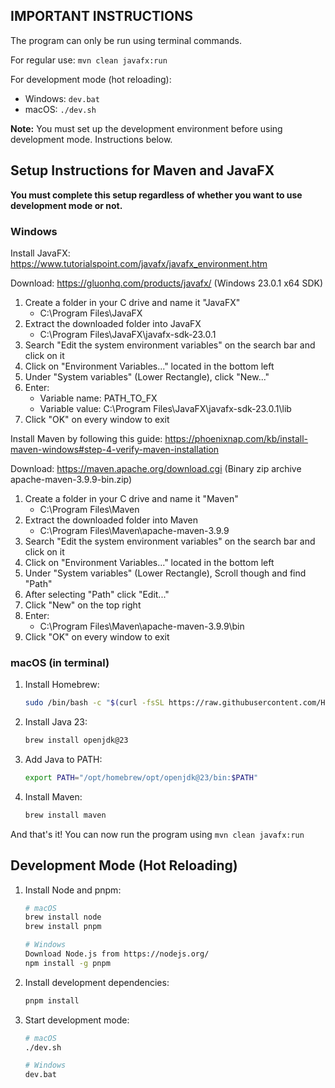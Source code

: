 ## IMPORTANT INSTRUCTIONS
The program can only be run using terminal commands.

For regular use: `mvn clean javafx:run`

For development mode (hot reloading): 
- Windows: `dev.bat`
- macOS: `./dev.sh`

**Note:** You must set up the development environment before using development mode. Instructions below.

## Setup Instructions for Maven and JavaFX

**You must complete this setup regardless of whether you want to use development mode or not.**

### Windows

Install JavaFX: https://www.tutorialspoint.com/javafx/javafx_environment.htm

Download:
https://gluonhq.com/products/javafx/
(Windows 23.0.1 x64 SDK)

1. Create a folder in your C drive and name it "JavaFX"
    - C:\Program Files\JavaFX
2. Extract the downloaded folder into JavaFX
   - C:\Program Files\JavaFX\javafx-sdk-23.0.1
3. Search "Edit the system environment variables" on the search bar and click on it
4. Click on "Environment Variables..." located in the bottom left
5. Under "System variables" (Lower Rectangle), click "New..."
6. Enter:
   - Variable name: PATH_TO_FX
   - Variable value: C:\Program Files\JavaFX\javafx-sdk-23.0.1\lib
7. Click "OK" on every window to exit

Install Maven by following this guide: https://phoenixnap.com/kb/install-maven-windows#step-4-verify-maven-installation

Download:
https://maven.apache.org/download.cgi
(Binary zip archive apache-maven-3.9.9-bin.zip)

1. Create a folder in your C drive and name it "Maven"
   - C:\Program Files\Maven
2. Extract the downloaded folder into Maven
   - C:\Program Files\Maven\apache-maven-3.9.9
3. Search "Edit the system environment variables" on the search bar and click on it
4. Click on "Environment Variables..." located in the bottom left
5. Under "System variables" (Lower Rectangle), Scroll though and find "Path"
6. After selecting "Path" click "Edit..."
7. Click "New" on the top right
8. Enter:
   - C:\Program Files\Maven\apache-maven-3.9.9\bin
9. Click "OK" on every window to exit

### macOS (in terminal)

1. Install Homebrew: 
   ```bash
   sudo /bin/bash -c "$(curl -fsSL https://raw.githubusercontent.com/Homebrew/install/HEAD/install.sh)"
   ```
2. Install Java 23: 
   ```bash
   brew install openjdk@23
   ```
3. Add Java to PATH: 
   ```bash
   export PATH="/opt/homebrew/opt/openjdk@23/bin:$PATH"
   ```
4. Install Maven: 
   ```bash
   brew install maven
   ```
And that's it! You can now run the program using `mvn clean javafx:run`

## Development Mode (Hot Reloading)
1. Install Node and pnpm:
   ```bash
   # macOS
   brew install node
   brew install pnpm
   
   # Windows
   Download Node.js from https://nodejs.org/
   npm install -g pnpm
   ```

2. Install development dependencies:
   ```bash
   pnpm install
   ```

3. Start development mode:
   ```bash
   # macOS
   ./dev.sh
   
   # Windows
   dev.bat
   ```